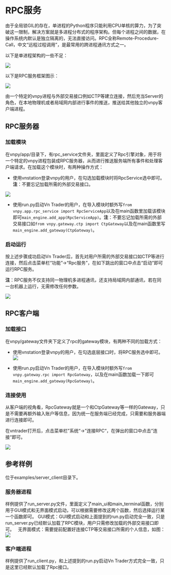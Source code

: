 # RPC服务

由于全局锁GIL的存在，单进程的Python程序只能利用CPU单核的算力，为了突破这一限制，解决方案就是多进程分布式的程序架构。但每个进程之间的数据，在操作系统内默认是独立隔离的，无法直接访问。RPC全称Remote-Procedure-Call，中文“远程过程调用”，是最常用的跨进程通讯方式之一。

以下是单进程架构的一些不足：

![](https://static.vnpy.com/upload/temp/3f51a477-36db-41d4-9632-75067ba24be7.png)

以下是RPC服务框架图示：

![](https://static.vnpy.com/upload/temp/a67e561d-d94d-43f4-9d40-bb929ed6e0e5.png)

由一个特定的vnpy进程与外部交易接口例如CTP等建立连接，然后充当Server的角色，在本地物理机或者局域网内部进行事件的推送，推送给其他独立的vnpy客户端进程。
## RPC服务器

### 加载模块

在vnpy/app/目录下，有rpc_service文件夹，里面定义了Rpc引擎对象，用于将一个特定的vnpy进程包装成RPC服务器，从而进行推送服务端所有事件和处理客户端请求。在加载这个模块时，有两种操作方式：

- 使用vnstation登录vnpy的用户，在勾选加载模块时将RpcService选中即可。**注**：不要忘记加载所需的外部交易接口。

![](https://static.vnpy.com/upload/temp/62edff53-74d0-4cab-9041-cc209d0b394f.png)

- 使用run.py启动Vn Trader的用户，在导入模块时额外写```from vnpy.app.rpc_service import RpcServiceApp```以及在main函数里加载该模块即可```main_engine.add_app(RpcServiceApp)```。**注**：不要忘记加载所需的外部交易接口如```from vnpy.gateway.ctp import CtpGateway```以及在main函数里写```main_engine.add_gateway(CtpGateway)```。


### 启动运行

按上述步骤成功启动Vn Trader后，首先对用户所需的外部交易接口如CTP等进行连接，然后点击菜单栏“功能”->“Rpc服务”，在如下跳出的窗口中点击“启动”即可运行RPC服务。

**注**：RPC服务不仅支持同一物理机多进程通讯，还支持局域网内部通讯，若在同一台机器上运行，无需修改任何参数。

![](https://static.vnpy.com/upload/temp/44b7223c-a232-4002-9e1f-2067f5e7c30a.png)

## RPC客户端

### 加载接口
在vnpy/gateway文件夹下定义了rpc的gateway模块，有两种不同的加载方式：
- 使用vnstation登录vnpy的用户，在勾选底层接口时，将RPC服务选中即可。
![](https://static.vnpy.com/upload/temp/659a156c-2bf2-4053-bd91-2c383aff24b2.png)

- 使用run.py启动Vn Trader的用户，在导入模块时额外写```from vnpy.gateway.rpc import RpcGateway```，以及在main函数加载一下即可```main_engine.add_gateway(RpcGateway)```。

### 连接使用

从客户端的视角看，RpcGateway就是一个和CtpGateway等一样的Gateway，只是不需要再额外输入账户等信息，因为统一在服务端已经完成，只需要和服务器端进行连接即可。

在vntrader打开后，点击菜单栏”系统“->”连接RPC“，在弹出的窗口中点击”连接“即可。

![](https://static.vnpy.com/upload/temp/988fc191-2762-48cb-b0fb-77384dc543f9.png)

## 参考样例

位于examples/server_client目录下。

### 服务器进程
样例提供了run_server.py文件，里面定义了main_ui和main_terminal函数，分别用于GUI模式和无界面模式启动，可以根据需要修改这两个函数，然后选择运行某一个函数即可。
GUI模式：GUI模式启动和上面提到的run.py启动完全一致，只是run_server.py已经默认加载了RPC模块，用户只需修改加载的外部交易接口即可。
&nbsp;
无界面模式：需要提前配置好连接CTP等交易接口所需的个人信息，如图：
![](https://static.vnpy.com/upload/temp/69010fa2-98c4-47ae-b055-d6709d744385.png)

### 客户端进程
样例提供了run_client.py，和上述提到的run.py启动Vn Trader方式完全一致，只是这里已经默认加载了Rpc接口。

